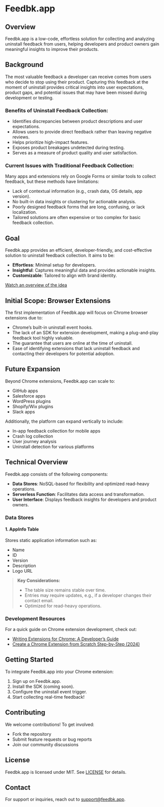 # Feedbk.app

## Overview
Feedbk.app is a low-code, effortless solution for collecting and analyzing uninstall feedback from users, helping developers and product owners gain meaningful insights to improve their products.

## Background
The most valuable feedback a developer can receive comes from users who decide to stop using their product. Capturing this feedback at the moment of uninstall provides critical insights into user expectations, product gaps, and potential issues that may have been missed during development or testing.

### Benefits of Uninstall Feedback Collection:
- Identifies discrepancies between product descriptions and user expectations.
- Allows users to provide direct feedback rather than leaving negative reviews.
- Helps prioritize high-impact features.
- Exposes product breakages undetected during testing.
- Serves as a measure of product quality and user satisfaction.

### Current Issues with Traditional Feedback Collection:
Many apps and extensions rely on Google Forms or similar tools to collect feedback, but these methods have limitations:
- Lack of contextual information (e.g., crash data, OS details, app version).
- No built-in data insights or clustering for actionable analysis.
- Poorly designed feedback forms that are long, confusing, or lack localization.
- Tailored solutions are often expensive or too complex for basic feedback collection.

## Goal
Feedbk.app provides an efficient, developer-friendly, and cost-effective solution to uninstall feedback collection. It aims to be:
- **Effortless**: Minimal setup for developers.
- **Insightful**: Captures meaningful data and provides actionable insights.
- **Customizable**: Tailored to align with brand identity.

[Watch an overview of the idea](https://app.screencastify.com/v3/watch/5KjJFZGXzBwCVb3OeirT)

## Initial Scope: Browser Extensions
The first implementation of Feedbk.app will focus on Chrome browser extensions due to:
- Chrome’s built-in uninstall event hooks.
- The lack of an SDK for extension development, making a plug-and-play feedback tool highly valuable.
- The guarantee that users are online at the time of uninstall.
- Ease of identifying extensions that lack uninstall feedback and contacting their developers for potential adoption.

## Future Expansion
Beyond Chrome extensions, Feedbk.app can scale to:
- GitHub apps
- Salesforce apps
- WordPress plugins
- Shopify/Wix plugins
- Slack apps

Additionally, the platform can expand vertically to include:
- In-app feedback collection for mobile apps
- Crash log collection
- User journey analysis
- Uninstall detection for various platforms

## Technical Overview
Feedbk.app consists of the following components:
- **Data Stores**: NoSQL-based for flexibility and optimized read-heavy operations.
- **Serverless Function**: Facilitates data access and transformation.
- **User Interface**: Displays feedback insights for developers and product owners.

### Data Stores
#### 1. AppInfo Table
Stores static application information such as:
- Name
- ID
- Version
- Description
- Logo URL

> **Key Considerations:**
> - The table size remains stable over time.
> - Entries may require updates, e.g., if a developer changes their contact email.
> - Optimized for read-heavy operations.

### Development Resources
For a quick guide on Chrome extension development, check out:
- [Writing Extensions for Chrome: A Developer’s Guide](https://daily.dev/blog/writing-extensions-for-chrome-a-developers-guide)
- [Create a Chrome Extension from Scratch Step-by-Step (2024)](https://example.com)

## Getting Started
To integrate Feedbk.app into your Chrome extension:
1. Sign up on Feedbk.app.
2. Install the SDK (coming soon).
3. Configure the uninstall event trigger.
4. Start collecting real-time feedback!

## Contributing
We welcome contributions! To get involved:
- Fork the repository
- Submit feature requests or bug reports
- Join our community discussions

## License
Feedbk.app is licensed under MIT. See [LICENSE](LICENSE) for details.

## Contact
For support or inquiries, reach out to [support@feedbk.app](mailto:support@feedbk.app).

